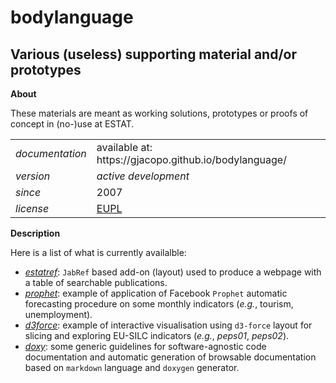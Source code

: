 bodylanguage
============

Various (useless) supporting material and/or prototypes
---

**About**

These materials are meant as working solutions, prototypes or proofs of concept in (no-)use at ESTAT.

<table align="center">
    <tr> <td align="left"><i>documentation</i></td> <td align="left">available at: https://gjacopo.github.io/bodylanguage/</td> </tr> 
    <tr> <td align="left"><i>version</i></td> <td align="left"><i>active development</i> </td> </tr> 
    <tr> <td align="left"><i>since</i></td> <td align="left">2007</td> </tr> 
    <tr> <td align="left"><i>license</i></td> <td align="left"><a href="https://joinup.ec.europa.eu/sites/default/files/eupl1.1.-licence-en_0.pdfEUPL">EUPL</a> </td> </tr> 
</table>

**Description**

Here is a list of what is currently availalble:
* [_estatref_](estatref): `JabRef` based add-on (layout) used to produce a webpage with a table of searchable publications.
* [_prophet_](prophet): example of application of Facebook `Prophet` automatic forecasting procedure on some monthly indicators (_e.g._, tourism, unemployment).
* [_d3force_](d3force): example of interactive visualisation using `d3-force` layout for slicing and exploring  EU-SILC indicators (_e.g._, _peps01_, _peps02_).
* [_doxy_](doxy): some generic guidelines for software-agnostic code documentation and automatic generation of browsable documentation based on `markdown` language and `doxygen` generator.
